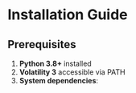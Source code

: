 # Installation Guide

## Prerequisites

1. **Python 3.8+** installed
2. **Volatility 3** accessible via PATH
3. **System dependencies**:
